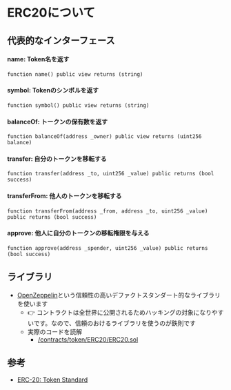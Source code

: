 # ERC20について

## 代表的なインターフェース
#### name: Token名を返す
```solidity
function name() public view returns (string)
```

#### symbol: Tokenのシンボルを返す
```solidity
function symbol() public view returns (string)
```

#### balanceOf: トークンの保有数を返す
```solidity
function balanceOf(address _owner) public view returns (uint256 balance)
```

#### transfer: 自分のトークンを移転する
```solidity
function transfer(address _to, uint256 _value) public returns (bool success)
```

#### transferFrom: 他人のトークンを移転する
```solidity
function transferFrom(address _from, address _to, uint256 _value) public returns (bool success)
```

#### approve: 他人に自分のトークンの移転権限を与える
```solidity
function approve(address _spender, uint256 _value) public returns (bool success)
```

## ライブラリ
- [OpenZeppelin](https://github.com/OpenZeppelin/openzeppelin-contracts)という信頼性の高いデファクトスタンダート的なライブラリを使います
  - 👉 コントラクトは全世界に公開されるためハッキングの対象になりやすいです。なので、信頼のおけるライブラリを使うのが鉄則です
  - 実際のコードを読解
    - [/contracts/token/ERC20/ERC20.sol](https://github.com/OpenZeppelin/openzeppelin-contracts/blob/v4.8.1/contracts/token/ERC20/ERC20.sol)

## 参考
- [ERC-20: Token Standard](https://eips.ethereum.org/EIPS/eip-20)
